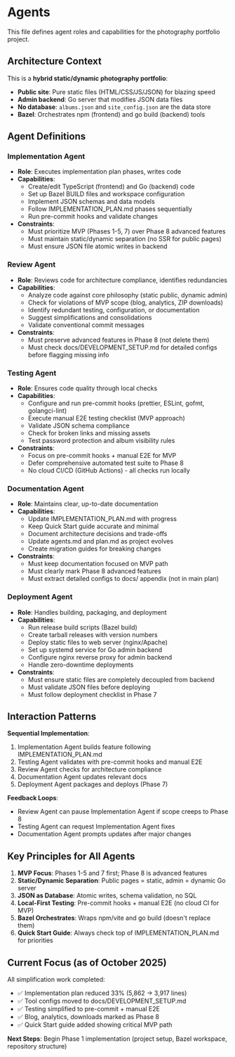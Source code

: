 # Agents

This file defines agent roles and capabilities for the photography portfolio project.

## Architecture Context

This is a **hybrid static/dynamic photography portfolio**:
- **Public site**: Pure static files (HTML/CSS/JS/JSON) for blazing speed
- **Admin backend**: Go server that modifies JSON data files
- **No database**: `albums.json` and `site_config.json` are the data store
- **Bazel**: Orchestrates npm (frontend) and go build (backend) tools

## Agent Definitions

### Implementation Agent
- **Role**: Executes implementation plan phases, writes code
- **Capabilities**:
  - Create/edit TypeScript (frontend) and Go (backend) code
  - Set up Bazel BUILD files and workspace configuration
  - Implement JSON schemas and data models
  - Follow IMPLEMENTATION_PLAN.md phases sequentially
  - Run pre-commit hooks and validate changes
- **Constraints**:
  - Must prioritize MVP (Phases 1-5, 7) over Phase 8 advanced features
  - Must maintain static/dynamic separation (no SSR for public pages)
  - Must ensure JSON file atomic writes in backend

### Review Agent
- **Role**: Reviews code for architecture compliance, identifies redundancies
- **Capabilities**:
  - Analyze code against core philosophy (static public, dynamic admin)
  - Check for violations of MVP scope (blog, analytics, ZIP downloads)
  - Identify redundant testing, configuration, or documentation
  - Suggest simplifications and consolidations
  - Validate conventional commit messages
- **Constraints**:
  - Must preserve advanced features in Phase 8 (not delete them)
  - Must check docs/DEVELOPMENT_SETUP.md for detailed configs before flagging missing info

### Testing Agent
- **Role**: Ensures code quality through local checks
- **Capabilities**:
  - Configure and run pre-commit hooks (prettier, ESLint, gofmt, golangci-lint)
  - Execute manual E2E testing checklist (MVP approach)
  - Validate JSON schema compliance
  - Check for broken links and missing assets
  - Test password protection and album visibility rules
- **Constraints**:
  - Focus on pre-commit hooks + manual E2E for MVP
  - Defer comprehensive automated test suite to Phase 8
  - No cloud CI/CD (GitHub Actions) - all checks run locally

### Documentation Agent
- **Role**: Maintains clear, up-to-date documentation
- **Capabilities**:
  - Update IMPLEMENTATION_PLAN.md with progress
  - Keep Quick Start guide accurate and minimal
  - Document architecture decisions and trade-offs
  - Update agents.md and plan.md as project evolves
  - Create migration guides for breaking changes
- **Constraints**:
  - Must keep documentation focused on MVP path
  - Must clearly mark Phase 8 advanced features
  - Must extract detailed configs to docs/ appendix (not in main plan)

### Deployment Agent
- **Role**: Handles building, packaging, and deployment
- **Capabilities**:
  - Run release build scripts (Bazel build)
  - Create tarball releases with version numbers
  - Deploy static files to web server (nginx/Apache)
  - Set up systemd service for Go admin backend
  - Configure nginx reverse proxy for admin backend
  - Handle zero-downtime deployments
- **Constraints**:
  - Must ensure static files are completely decoupled from backend
  - Must validate JSON files before deploying
  - Must follow deployment checklist in Phase 7

## Interaction Patterns

**Sequential Implementation**:
1. Implementation Agent builds feature following IMPLEMENTATION_PLAN.md
2. Testing Agent validates with pre-commit hooks and manual E2E
3. Review Agent checks for architecture compliance
4. Documentation Agent updates relevant docs
5. Deployment Agent packages and deploys (Phase 7)

**Feedback Loops**:
- Review Agent can pause Implementation Agent if scope creeps to Phase 8
- Testing Agent can request Implementation Agent fixes
- Documentation Agent prompts updates after major changes

## Key Principles for All Agents

1. **MVP Focus**: Phases 1-5 and 7 first; Phase 8 is advanced features
2. **Static/Dynamic Separation**: Public pages = static, admin = dynamic Go server
3. **JSON as Database**: Atomic writes, schema validation, no SQL
4. **Local-First Testing**: Pre-commit hooks + manual E2E (no cloud CI for MVP)
5. **Bazel Orchestrates**: Wraps npm/vite and go build (doesn't replace them)
6. **Quick Start Guide**: Always check top of IMPLEMENTATION_PLAN.md for priorities

## Current Focus (as of October 2025)

All simplification work completed:
- ✅ Implementation plan reduced 33% (5,862 → 3,917 lines)
- ✅ Tool configs moved to docs/DEVELOPMENT_SETUP.md
- ✅ Testing simplified to pre-commit + manual E2E
- ✅ Blog, analytics, downloads marked as Phase 8
- ✅ Quick Start guide added showing critical MVP path

**Next Steps**: Begin Phase 1 implementation (project setup, Bazel workspace, repository structure)
